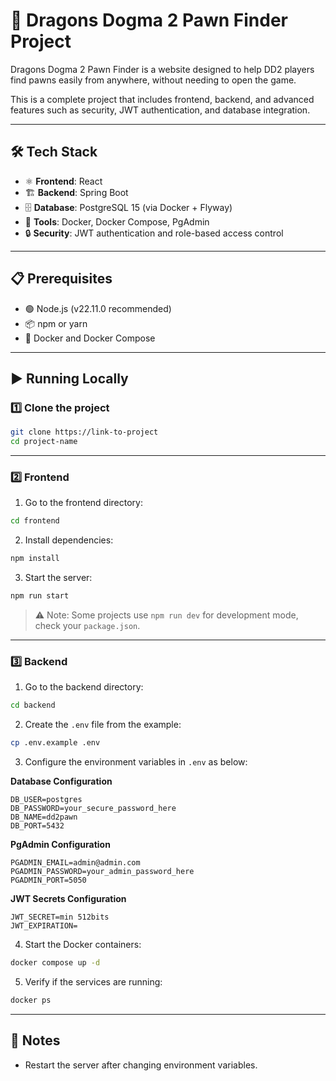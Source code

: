 # 🐉 Dragons Dogma 2 Pawn Finder Project

Dragons Dogma 2 Pawn Finder is a website designed to help DD2 players find pawns easily from anywhere, without needing to open the game.

This is a complete project that includes frontend, backend, and advanced features such as security, JWT authentication, and database integration.

---



## 🛠️ Tech Stack

- ⚛️ **Frontend**: React  
- 🏗️ **Backend**: Spring Boot  
- 🗄️ **Database**: PostgreSQL 15 (via Docker + Flyway)  
- 🐳 **Tools**: Docker, Docker Compose, PgAdmin  
- 🔒 **Security**: JWT authentication and role-based access control  

---

## 📋 Prerequisites

- 🟢 Node.js (v22.11.0 recommended)  
- 📦 npm or yarn  
- 🐳 Docker and Docker Compose  

---


## ▶️ Running Locally

### 1️⃣ Clone the project

```bash
git clone https://link-to-project
cd project-name
```

---

### 2️⃣ Frontend

1. Go to the frontend directory:

```bash
cd frontend
```

2. Install dependencies:

```bash
npm install
```

3. Start the server:

```bash
npm run start
```

> ⚠️ Note: Some projects use `npm run dev` for development mode, check your `package.json`.

---

### 3️⃣ Backend

1. Go to the backend directory:

```bash
cd backend
```

2. Create the `.env` file from the example:

```bash
cp .env.example .env
```

3. Configure the environment variables in `.env` as below:

**Database Configuration**

```
DB_USER=postgres
DB_PASSWORD=your_secure_password_here
DB_NAME=dd2pawn
DB_PORT=5432
```

**PgAdmin Configuration**

```
PGADMIN_EMAIL=admin@admin.com
PGADMIN_PASSWORD=your_admin_password_here
PGADMIN_PORT=5050
```

**JWT Secrets Configuration**
```
JWT_SECRET=min 512bits
JWT_EXPIRATION=
```

4. Start the Docker containers:

```bash
docker compose up -d
```

5. Verify if the services are running:

```bash
docker ps
```

---

## 📝 Notes

- Restart the server after changing environment variables.
